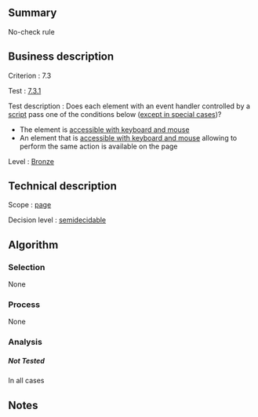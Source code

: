## Summary

No-check rule

## Business description

Criterion : 7.3

Test :
[7.3.1](http://www.accessiweb.org/index.php/accessiweb-22-english-version.html#test-7-3-1)

Test description : Does each element with an event handler controlled by a [script](http://www.accessiweb.org/index.php/glossary-76.html#mScript) pass one of the conditions below ([except in special cases](http://www.accessiweb.org/index.php/glossary-76.html#cpCrit7-3 "Special cases for criterion 7.3"))?

-   The element is [accessible with keyboard and mouse](http://www.accessiweb.org/index.php/glossary-76.html#mAAClavierSouris)
-   An element that is [accessible with keyboard and mouse](http://www.accessiweb.org/index.php/glossary-76.html#mAAClavierSouris) allowing to perform the same action is available on the page

Level : [Bronze](/en/category/rules-design/accessiweb-11/level/bronze)

## Technical description

Scope : [page](/en/category/rules-design/accessiweb-11/scope/page)

Decision level :
[semidecidable](/en/category/rules-design/accessiweb-11/decision-level/semidecidable)

## Algorithm

### Selection

None

### Process

None

### Analysis

##### Not Tested

In all cases

## Notes



